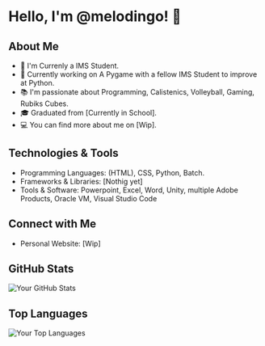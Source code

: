 # Hello, I'm @melodingo! 👋

## About Me

- 🌱 I'm Currenly a IMS Student.
- 💼 Currently working on A Pygame with a fellow IMS Student to improve at Python.
- 📚 I'm passionate about Programming, Calistenics, Volleyball, Gaming, Rubiks Cubes.
- 🎓 Graduated from [Currently in School].
- 💻 You can find more about me on [Wip].

## Technologies & Tools

- Programming Languages: (HTML), CSS, Python, Batch.
- Frameworks & Libraries: [Nothig yet]
- Tools & Software: Powerpoint, Excel, Word, Unity, multiple Adobe Products, Oracle VM, Visual Studio Code 

## Connect with Me

- Personal Website: [Wip]

## GitHub Stats

![Your GitHub Stats](https://github-readme-stats.vercel.app/api?username=melodingo&show_icons=true&theme=radical)

## Top Languages

![Your Top Languages](https://github-readme-stats.vercel.app/api/top-langs/?username=melodingo&layout=compact&theme=radical)
